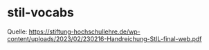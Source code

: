 # stil-vocabs

Quelle: https://stiftung-hochschullehre.de/wp-content/uploads/2023/02/230216-Handreichung-StIL-final-web.pdf
